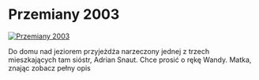 Przemiany 2003 
=============
[![Przemiany 2003 ](http://vidos.pl/images/player.gif)](http://vidos.pl/przemiany-2003)

 Do domu nad jeziorem przyjeżdża narzeczony jednej z trzech mieszkających tam sióstr, Adrian Snaut. Chce prosić o rękę Wandy. Matka, znając zobacz pełny opis
